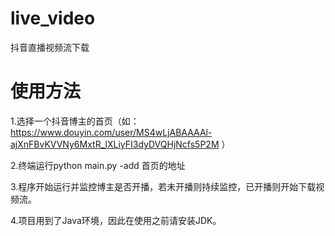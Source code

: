 # live_video
抖音直播视频流下载

# 使用方法
1.选择一个抖音博主的首页（如：https://www.douyin.com/user/MS4wLjABAAAAl-ajXnFBvKVVNy6MxtR_lXLiyFI3dyDVQHjNcfs5P2M ）

2.终端运行python main.py -add 首页的地址

3.程序开始运行并监控博主是否开播，若未开播则持续监控，已开播则开始下载视频流。

4.项目用到了Java环境，因此在使用之前请安装JDK。
